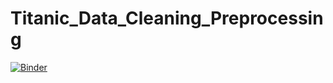 # Titanic_Data_Cleaning_Preprocessing
[![Binder](https://mybinder.org/badge_logo.svg)](https://mybinder.org/v2/gh/github/repo/master)
